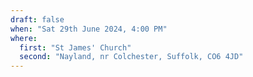 ```yaml
---
draft: false
when: "Sat 29th June 2024, 4:00 PM"
where:
  first: "St James' Church"
  second: "Nayland, nr Colchester, Suffolk, CO6 4JD"
---
```

